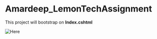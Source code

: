 # Amardeep_LemonTechAssignment

This project will bootstrap on **Index.cshtml** 

![Here](/master/AssignmentIMAGES/A1.png)
